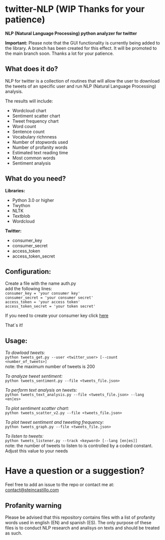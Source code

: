 # twitter-NLP (WIP Thanks for your patience)
**NLP (Natural Language Processing) python analyzer for twitter**  

**Important:** Please note that the GUI functionality is currently being added to the library. A branch has been created
for this effect. It will be promoted to the main branch soon. Thanks a lot for your patience.  

## What does it do?
NLP for twitter is a collection of routines that will allow the user to download the tweets of an specific user
and run NLP (Natural Language Processing) analysis.

The results will include:
- Wordcloud chart
- Sentiment scatter chart
- Tweet frequency chart
- Word count
- Sentence count
- Vocabulary richnness
- Number of stopwords used
- Number of profanity words
- Estimated text reading time
- Most common words 
- Sentiment analysis 

## What do you need?
**Libraries:**  
- Python 3.0 or higher
- Twython
- NLTK
- Textblob
- Wordcloud

**Twitter:**  
- consumer_key 
- consumer_secret 
- access_token 
- access_token_secret 

## Configuration:
Create a file with the name auth.py  
add the following lines:  
`consumer_key = 'your consumer key'`  
`consumer_secret = 'your consumer secret'`  
`access_token = 'your access token'`  
`access_token_secret = 'your token secret'`

If you need to create your consumer key click [here](https://developer.twitter.com/en/docs/basics/authentication/guides/access-tokens.html)  
  
That´s it!  
  
## Usage:
  
_To dowload tweets:_  
`python tweets_get.py --user <twitter_user> [--count <number_of_tweets>]`  
note: the maximum number of tweets is 200  
 
_To analyze tweet sentiment:_  
`python tweets_sentiment.py --file <tweets_file.json>`  

_To perform text analysis on tweets:_  
`python tweets_text_analysis.py --file <tweets_file.json> --lang <en|es>`  
  
_To plot sentiment scatter chart:_  
`python tweets_scatter_v2.py --file <tweets_file.json>`  

_To plot tweet sentiment and tweeting frequency:_  
`python tweets_graph.py --file <tweets_file.json>`  

_To listen to tweets:_  
`python tweets_listener.py --track <keyword> [--lang [en|es]]`  
note: the number of tweets to listen to is controlled by a coded constant. Adjust this value to your needs  

# Have a question or a suggestion? 
Feel free to add an issue to the repo or contact me at: contact@steincastillo.com 

## Profanity warning
Please be advised that this repository contains files with a list of profanity words used in english (EN) and spanish (ES).
The only purpose of these files is to conduct NLP research and analisys on texts and should be treated as such.
